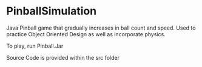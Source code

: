 # PinballSimulation

Java Pinball game that gradually increases in ball count and speed. Used to practice Object Oriented Design as well as incorporate physics.

To play, run Pinball.Jar

Source Code is provided within the src folder
